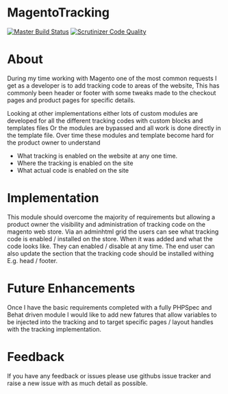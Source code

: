 MagentoTracking
===============

[![Master Build Status](https://travis-ci.org/jamescowie/MagentoTracking.svg?branch=master)](http://travis-ci.org/jamescowie/MagentoTracking)
[![Scrutinizer Code Quality](https://scrutinizer-ci.com/g/jamescowie/MagentoTracking/badges/quality-score.png?b=master)](https://scrutinizer-ci.com/g/jamescowie/MagentoTracking/?branch=master)

# About
During my time working with Magento one of the most common requests I get as a developer is to add tracking code to areas of the website,
This has commonly been header or footer with some tweaks made to the checkout pages and product pages for specific details.

Looking at other implementations either lots of custom modules are developed for all the different tracking codes with custom blocks and templates files
Or the modules are bypassed and all work is done directly in the template file. Over time these modules and template become hard for the product
owner to understand
- What tracking is enabled on the website at any one time.
- Where the tracking is enabled on the site
- What actual code is enabled on the site

# Implementation
This module should overcome the majority of requirements but allowing a product owner the visibility and administration of tracking code on the
magento web store. Via an adminhtml grid the users can see what tracking code is enabled / installed on the store. When it was added and
what the code looks like. They can enabled / disable at any time. The end user can also update the section that the tracking code should be installed
withing E.g. head / footer.

# Future Enhancements
Once I have the basic requirements completed with a fully PHPSpec and Behat driven module I would like to add new fatures that allow
variables to be injected into the tracking and to target specific pages / layout handles with the tracking implementation.

# Feedback
If you have any feedback or issues please use githubs issue tracker and raise a new issue with as much detail as possible.
